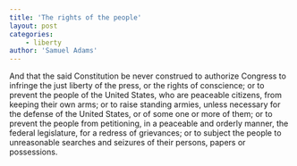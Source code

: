 ```yaml
---
title: 'The rights of the people'
layout: post
categories:
    - liberty
author: 'Samuel Adams'
---
```


And that the said Constitution be never construed to authorize Congress to infringe the just liberty of the press, or the rights of conscience; or to prevent the people of the United States, who are peaceable citizens, from keeping their own arms; or to raise standing armies, unless necessary for the defense of the United States, or of some one or more of them; or to prevent the people from petitioning, in a peaceable and orderly manner, the federal legislature, for a redress of grievances; or to subject the people to unreasonable searches and seizures of their persons, papers or possessions.